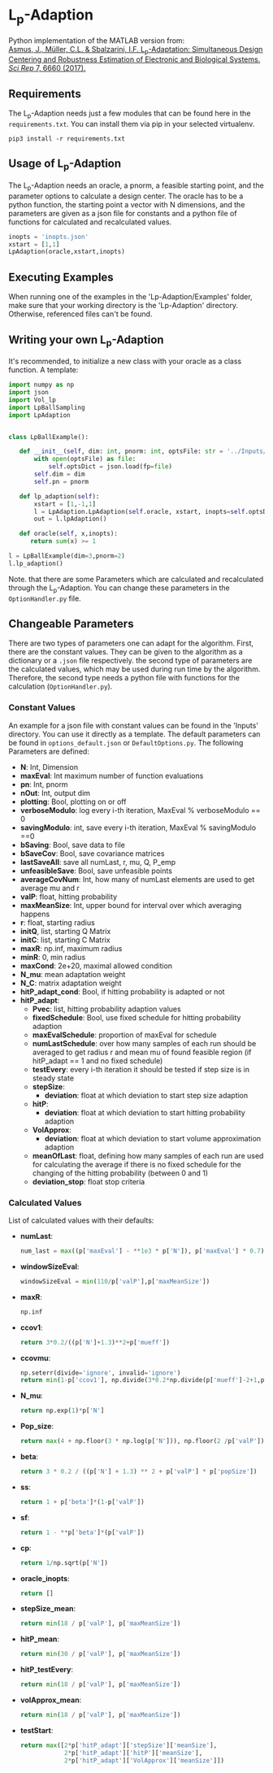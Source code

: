 # L<sub>p</sub>-Adaption
Python implementation of the MATLAB version from:  
[Asmus, J., Müller, C.L. & Sbalzarini, I.F. L<sub>p</sub>-Adaptation: Simultaneous Design Centering and Robustness Estimation of Electronic and Biological Systems. _Sci Rep_ 7, 6660 (2017).](https://www.nature.com/articles/s41598-017-03556-5)

## Requirements
The L<sub>p</sub>-Adaption needs just a few modules that can be found here in the `requirements.txt`. You can install them via 
pip in your selected virtualenv.
```shell script
pip3 install -r requirements.txt 
```

## Usage of L<sub>p</sub>-Adaption

The L<sub>p</sub>-Adaption needs an oracle, a pnorm, a feasible starting point, and the parameter options to calculate a 
design center. The oracle has to be a python function, the starting point a vector with N dimensions, and the parameters are given as a json file for constants and a python file of functions for calculated and recalculated values.
 
 ```python
inopts = 'inopts.json'
xstart = [1,1]
LpAdaption(oracle,xstart,inopts)
```

## Executing Examples
When running one of the examples in the 'Lp-Adaption/Examples' folder, make sure that your working directory is the 'Lp-Adaption' 
directory. Otherwise, referenced files can't be found. 

## Writing your own L<sub>p</sub>-Adaption 
It's recommended, to initialize a new class with your oracle as a class function. 
A template:

 ```python
import numpy as np
import json
import Vol_lp
import LpBallSampling
import LpAdaption


class LpBallExample():

    def __init__(self, dim: int, pnorm: int, optsFile: str = '../Inputs/example_lpball.json'):
        with open(optsFile) as file:
            self.optsDict = json.load(fp=file)
        self.dim = dim
        self.pn = pnorm

    def lp_adaption(self):
        xstart = [1,-1,1]
        l = LpAdaption.LpAdaption(self.oracle, xstart, inopts=self.optsDict)
        out = l.lpAdaption()

    def oracle(self, x,inopts):
       return sum(x) >= 1

l = LpBallExample(dim=3,pnorm=2)
l.lp_adaption()
```
Note. that there are some Parameters which are calculated and recalculated through the L<sub>p</sub>-Adaption.
You can change these parameters in the `OptionHandler.py` file.

## Changeable Parameters
There are two types of parameters one can adapt for the algorithm. First, there are the constant values. They can be given to the algorithm as a dictionary or a `.json` file respectively. the second type of parameters are the calculated values, which may be used during run time by the algorithm. Therefore, the second type needs a python file with functions for the calculation (`OptionHandler.py`).

### Constant Values
An example for a json file with constant values can be found in the 'Inputs' directory. You can use it directly as a template.
The default parameters can be found in `options_default.json` or  `DefaultOptions.py`.
The following Parameters are defined:
- **N**: Int, Dimension
- **maxEval**: Int maximum number of function evaluations
- **pn**: Int, pnorm 
- **nOut**: Int, output dim
- **plotting**: Bool, plotting on or off
- **verboseModulo**: log every i-th iteration, MaxEval % verboseModulo == 0
- **savingModulo**: int, save every i-th iteration, MaxEval % savingModulo ==0
- **bSaving**: Bool, save data to file
- **bSaveCov**: Bool, save covariance matrices
- **lastSaveAll**: save all numLast, r, mu, Q, P_emp
- **unfeasibleSave**: Bool, save unfeasible points
- **averageCovNum**: Int, how many of numLast elements are used to get average mu and r
- **valP**: float, hitting probability
- **maxMeanSize**: Int, upper bound for interval over which averaging happens
- **r**: float, starting radius
- **initQ**, list, starting Q Matrix
- **initC**: list, starting C Matrix
- **maxR**: np.inf, maximum radius
- **minR**: 0, min radius
- **maxCond**: 2e+20, maximal allowed condition
- **N_mu**: mean adaptation weight
- **N_C**: matrix adaptation weight
- **hitP_adapt_cond**: Bool, if hitting probability is adapted or not 
- **hitP_adapt**: 
    - **Pvec**: list, hitting probability adaption values
    - **fixedSchedule**: Bool, use fixed schedule for hitting probability adaption
    - **maxEvalSchedule**: proportion of maxEval for schedule
    - **numLastSchedule**: over how many samples of each run should be averaged to get radius r and mean mu of found feasible region 
    (if hitP_adapt == 1 and no fixed schedule)
    - **testEvery**: every i-th iteration it should be tested if step size is in steady state
    - **stepSize**: 
        - **deviation**: float at which deviation to start step size adaption
    - **hitP**: 
        - **deviation**: float at which deviation to start hitting probability adaption
    - **VolApprox**:
        - **deviation**: float at which deviation to start volume approximation adaption
    - **meanOfLast**: float, defining how many samples of each run are used for calculating the average if there is no fixed schedule for the changing of the hitting probability
    (between 0 and 1)
    - **deviation_stop**: float stop criteria

### Calculated Values
List of calculated values with their defaults:
- **numLast**:
    ```python 
    num_last = max((p['maxEval'] - **1e3 * p['N']), p['maxEval'] * 0.7)
    ```

- **windowSizeEval**:
    ```python 
    windowSizeEval = min(110/p['valP'],p['maxMeanSize'])
    ```

- **maxR**:
    ```python 
    np.inf
    ```

- **ccov1**:
    ```python 
    return 3*0.2/((p['N']+1.3)**2+p['mueff'])
    ```
- **ccovmu**:
    ```python 
    np.seterr(divide='ignore', invalid='ignore')
    return min(1-p['ccov1'], np.divide(3*0.2*np.divide(p['mueff']-2+1,p['mueff']) , ((p['N']+2)**2+p['mueff']*0.2)))
    ```
- **N_mu**:
    ```python 
    return np.exp(1)*p['N']
    ```
- **Pop_size**:
    ```python 
    return max(4 + np.floor(3 * np.log(p['N'])), np.floor(2 /p['valP']))
    ```
- **beta**:
    ```python 
    return 3 * 0.2 / ((p['N'] + 1.3) ** 2 + p['valP'] * p['popSize'])
    ```
- **ss**:
    ```python 
    return 1 + p['beta']*(1-p['valP'])
    ```
- **sf**:
    ```python 
    return 1 - **p['beta']*(p['valP'])
    ```
- **cp**:
    ```python 
    return 1/np.sqrt(p['N'])
    ```
- **oracle_inopts**:
    ```python 
    return []
    ```

- **stepSize_mean**:
    ```python 
    return min(18 / p['valP'], p['maxMeanSize'])
    ```
- **hitP_mean**:
    ```python 
    return min(30 / p['valP'], p['maxMeanSize'])
    ```
- **hitP_testEvery**:
    ```python 
    return min(18 / p['valP'], p['maxMeanSize'])
    ```
- **volApprox_mean**:
    ```python 
    return min(18 / p['valP'], p['maxMeanSize'])
    ```
- **testStart**:
    ```python 
    return max([2*p['hitP_adapt']['stepSize']['meanSize'],
                2*p['hitP_adapt']['hitP']['meanSize'],
                2*p['hitP_adapt']['VolApprox']['meanSize']])
    ```

